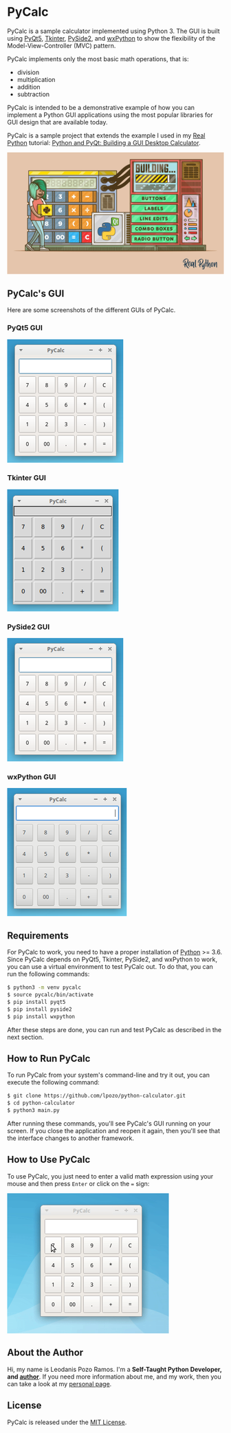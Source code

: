 # PyCalc

PyCalc is a sample calculator implemented using Python 3. The GUI is built using [PyQt5](https://www.riverbankcomputing.com/static/Docs/PyQt5/introduction.html), [Tkinter](https://docs.python.org/3/library/tkinter.html), [PySide2](https://wiki.qt.io/Qt_for_Python), and [wxPython](https://realpython.com/python-gui-with-wxpython/) to show the flexibility of the Model-View-Controller (MVC) pattern.

PyCalc implements only the most basic math operations, that is:

- division
- multiplication
- addition
- subtraction

PyCalc is intended to be a demonstrative example of how you can implement a Python GUI applications using the most popular libraries for GUI design that are available today.

PyCalc is a sample project that extends the example I used in my [Real Python](https://realpython.com/) tutorial: [Python and PyQt: Building a GUI Desktop Calculator](https://realpython.com/python-pyqt-gui-calculator/).

![Real Python Tutorial](real-python-image.jpeg)

## PyCalc's GUI

Here are some screenshots of the different GUIs of PyCalc.

### PyQt5 GUI

![PyQt5 GUI](pyqt-screenshot.png)

### Tkinter GUI

![Tkinter GUI](tkinter-screenshot.png)

### PySide2 GUI

![PySide2 GUI](pyside2-screenshot.png)

### wxPython GUI

![wxPython GUI](wxpython-screenshot.png)

## Requirements

For PyCalc to work, you need to have a proper installation of [Python](https://www.python.org) >= 3.6. Since PyCalc depends on PyQt5, Tkinter, PySide2, and wxPython to work, you can use a virtual environment to test PyCalc out. To do that, you can run the following commands:

```sh
$ python3 -m venv pycalc
$ source pycalc/bin/activate
$ pip install pyqt5
$ pip install pyside2
$ pip install wxpython
```

After these steps are done, you can run and test PyCalc as described in the next section.

## How to Run PyCalc

To run PyCalc from your system's command-line and try it out, you can execute the following command:

```sh
$ git clone https://github.com/lpozo/python-calculator.git
$ cd python-calculator
$ python3 main.py
```

After running these commands, you'll see PyCalc's GUI running on your screen. If you close the application and reopen it again, then you'll see that the interface changes to another framework.

## How to Use PyCalc

To use PyCalc, you just need to enter a valid math expression using your mouse and then press `Enter` or click on the `=` sign:

![Screenshot](pycalc-howto.gif)

## About the Author

Hi, my name is Leodanis Pozo Ramos. I'm a **Self-Taught Python Developer, and [author](https://realpython.com/team/lpozoramos/)**. If you need more information about me, and my work, then you can take a look at my [personal page](https://lpozo.github.com/).

## License

PyCalc is released under the [MIT License](https://opensource.org/licenses/MIT).
